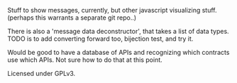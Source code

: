 Stuff to show messages, currently, but other javascript visualizing stuff.
(perhaps this warrants a separate git repo..)

There is also a 'message data deconstructor', that takes a list of data types.
TODO is to add converting forward too, bijection test, and try it.

Would be good to have a database of APIs and recognizing which contracts use
which APIs. Not sure how to do that at this point.

Licensed under GPLv3.

